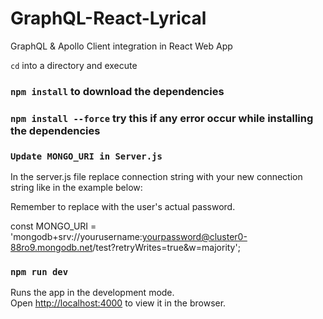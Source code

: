 # GraphQL-React-Lyrical
 GraphQL &amp; Apollo Client integration in React Web App

`cd` into a directory and execute 

### `npm install` to download the dependencies
### `npm install --force` try this if any error occur while installing the dependencies

### `Update MONGO_URI in Server.js`
In the server.js file replace connection string with your new connection string like in the example below:

Remember to replace <PASSWORD> with the user's actual password.

const MONGO_URI = 'mongodb+srv://yourusername:yourpassword@cluster0-88ro9.mongodb.net/test?retryWrites=true&w=majority';


### `npm run dev`

Runs the app in the development mode.<br />
Open [http://localhost:4000](http://localhost:4000) to view it in the browser.
